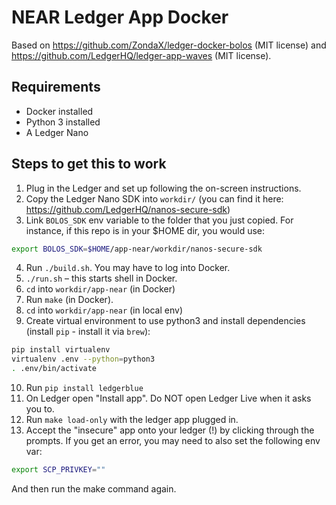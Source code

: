 # NEAR Ledger App Docker

Based on https://github.com/ZondaX/ledger-docker-bolos (MIT license) and https://github.com/LedgerHQ/ledger-app-waves (MIT license).

## Requirements

* Docker installed
* Python 3 installed
* A Ledger Nano

## Steps to get this to work

1. Plug in the Ledger and set up following the on-screen instructions.
2. Copy the Ledger Nano SDK into `workdir/` (you can find it here: https://github.com/LedgerHQ/nanos-secure-sdk)
3. Link `BOLOS_SDK` env variable to the folder that you just copied. For instance, if this repo is in your $HOME dir, you would use:
  
  ```bash
  export BOLOS_SDK=$HOME/app-near/workdir/nanos-secure-sdk
  ```

4. Run `./build.sh`. You may have to log into Docker.
5. `./run.sh` – this starts shell in Docker.
6. `cd` into `workdir/app-near` (in Docker) 
7. Run `make` (in Docker).
8. `cd` into `workdir/app-near` (in local env) 
9. Create virtual environment to use python3 and install dependencies (install `pip` - install it via `brew`):

```bash
pip install virtualenv
virtualenv .env --python=python3
. .env/bin/activate
```

10. Run `pip install ledgerblue`
11. On Ledger open "Install app". Do NOT open Ledger Live when it asks you to.
12. Run `make load-only` with the ledger app plugged in.
13. Accept the "insecure" app onto your ledger (!) by clicking through the prompts.
If you get an error, you may need to also set the following env var:
  
  ```bash
  export SCP_PRIVKEY=""
  ```

  And then run the make command again.
